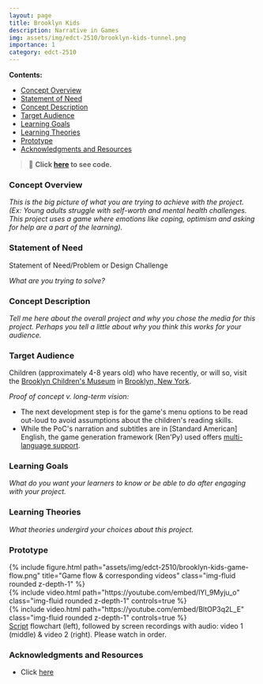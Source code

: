 ```yaml
---
layout: page
title: Brooklyn Kids
description: Narrative in Games
img: assets/img/edct-2510/brooklyn-kids-tunnel.png
importance: 1
category: edct-2510
---
```


**Contents:**

<!-- MarkdownTOC -->

- [Concept Overview](#concept-overview)
- [Statement of Need](#statement-of-need)
- [Concept Description](#concept-description)
- [Target Audience](#target-audience)
- [Learning Goals](#learning-goals)
- [Learning Theories](#learning-theories)
- [Prototype](#prototype)
- [Acknowledgments and Resources](#acknowledgments-and-resources)

<!-- /MarkdownTOC -->

> 📎 **Click [here](https://github.com/rstein66/brooklyn-kids) to see code.**


### Concept Overview

<!-- "Brooklyn Kids" allows children to choose their own adventures when to explore the  -->

_This is the big picture of what you are trying to achieve with the project. 
(Ex: Young adults struggle with self-worth and mental health challenges. 
This project uses a game where emotions like coping, optimism and asking for help are a part of the learning)._



### Statement of Need

Statement of Need/Problem or Design Challenge

_What are you trying to solve?_



### Concept Description

_Tell me here about the overall project and why you chose the media for this project. 
Perhaps you tell a little about why you think this works for your audience._



### Target Audience

Children (approximately 4-8 years old) who have recently, or will so, 
visit the [Brooklyn Children's Museum](https://www.brooklynkids.org/) in [Brooklyn, New York](https://maps.app.goo.gl/rYMesQ8Xb2M3hkEx8). 
  

_Proof of concept v. long-term vision:_

- The next development step is for the game's menu options to be read out-loud to 
avoid assumptions about the children's reading skills. 
- While the PoC's narration and subtitles are in \[Standard American\] English, 
the game generation framework (Ren'Py) used offers [multi-language support](https://www.renpy.org/doc/html/translation.html).



### Learning Goals

_What do you want your learners to know or be able to do after engaging with your project._



### Learning Theories

_What theories undergird your choices about this project._



### Prototype

<div class="row mt-3">
    <div class="col-sm mt-3 mt-md-0">
        {% include figure.html path="assets/img/edct-2510/brooklyn-kids-game-flow.png" title="Game flow & corresponding videos" class="img-fluid rounded z-depth-1" %}
    </div>
    <div class="col-sm mt-3 mt-md-0">
        {% include video.html path="https://youtube.com/embed/lYl_9Myju_o" class="img-fluid rounded z-depth-1" controls=true %}
    </div>
    <div class="col-sm mt-3 mt-md-0">
        {% include video.html path="https://youtube.com/embed/BltOP3q2L_E" class="img-fluid rounded z-depth-1" controls=true %}
    </div>
</div>
<div class="caption">
    <a href="https://github.com/rstein66/brooklyn-kids/blob/main/game/script.rpy" target="_blank">Script</a> flowchart (left), followed by screen recordings with audio: video 1 (middle) & video 2 (right). Please watch in order.
</div>

### Acknowledgments and Resources

*  Click [here](https://github.com/rstein66/brooklyn-kids#attribution)